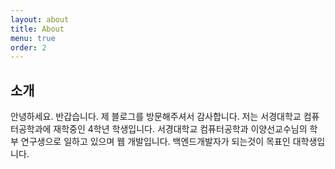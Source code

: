 ```yaml
---
layout: about
title: About
menu: true
order: 2
---
```


## 소개

안녕하세요. 반갑습니다. 제 블로그를 방문해주셔서 감사합니다.
저는 서경대학교 컴퓨터공학과에 재학중인 4학년 학생입니다.
서경대학교 컴퓨터공학과 이양선교수님의 학부 연구생으로 일하고 있으며 웹 개발입니다.
백엔드개발자가 되는것이 목표인 대학생입니다.
